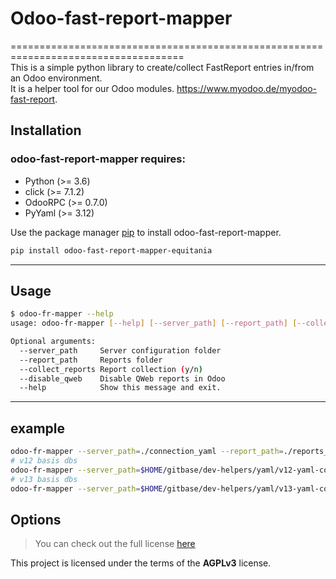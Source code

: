# Odoo-fast-report-mapper
====================================================================================    
This is a simple python library to create/collect FastReport entries in/from an Odoo environment.  
It is a helper tool for our Odoo modules. https://www.myodoo.de/myodoo-fast-report.  

## Installation

### odoo-fast-report-mapper requires:

- Python (>= 3.6)
- click (>= 7.1.2)
- OdooRPC (>= 0.7.0)
- PyYaml (>= 3.12)

Use the package manager [pip](https://pip.pypa.io/en/stable/) to install odoo-fast-report-mapper.

```bash
pip install odoo-fast-report-mapper-equitania
```

---

## Usage

```bash
$ odoo-fr-mapper --help
usage: odoo-fr-mapper [--help] [--server_path] [--report_path] [--collect_reports] [--disable_qweb]
```
```bash
Optional arguments:
  --server_path     Server configuration folder
  --report_path     Reports folder
  --collect_reports Report collection (y/n)  
  --disable_qweb    Disable QWeb reports in Odoo
  --help            Show this message and exit.
```
---

## example
```bash
odoo-fr-mapper --server_path=./connection_yaml --report_path=./reports_yaml 
# v12 basis dbs
odoo-fr-mapper --server_path=$HOME/gitbase/dev-helpers/yaml/v12-yaml-con --report_path=$HOME/gitbase/fr-core-yaml/v12/yaml --collect_reports=n
# v13 basis dbs
odoo-fr-mapper --server_path=$HOME/gitbase/dev-helpers/yaml/v13-yaml-con --report_path=$HOME/gitbase/fr-core-yaml/v13/yaml --collect_reports=y --disable_qweb=y
```

## Options
>You can check out the full license [here](https://github.com/equitania/odoo-fast-report-mapper/blob/master/LICENSE.txt)

This project is licensed under the terms of the **AGPLv3** license.
